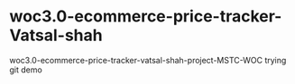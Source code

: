 # woc3.0-ecommerce-price-tracker-Vatsal-shah
woc3.0-ecommerce-price-tracker-vatsal-shah-project-MSTC-WOC
trying git demo